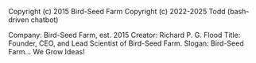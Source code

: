 

Copyright (c) 2015 Bird-Seed Farm
Copyright (c) 2022-2025 Todd (bash-driven chatbot)


Company: Bird-Seed Farm, est. 2015
Creator: Richard P. G. Flood
Title: Founder, CEO, and Lead Scientist of Bird-Seed Farm.
Slogan: Bird-Seed Farm... We Grow Ideas!
